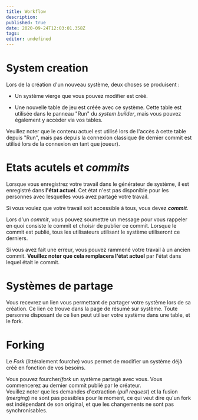 ```yaml
---
title: Workflow
description: 
published: true
date: 2020-09-24T12:03:01.358Z
tags: 
editor: undefined
---
```


# System creation

Lors de la création d'un nouveau système, deux choses se produisent :

* Un système vierge que vous pouvez modifier est créé.

* Une nouvelle table de jeu est créée avec ce système. Cette table est utilisée dans le panneau "Run" du *system builder*, mais vous pouvez également y accéder via vos tables.

Veuillez noter que le contenu actuel est utilisé lors de l'accès à cette table depuis "Run", mais pas depuis la connexion classique (le dernier commit est utilisé lors de la connexion en tant que joueur).

# Etats acutels et _commits_

Lorsque vous enregistrez votre travail dans le générateur de système, il est enregistré dans **l'état actuel**. Cet état n'est pas disponible pour les personnes avec lesquelles vous avez partagé votre travail.

Si vous voulez que votre travail soit accessible à tous, vous devez **_commit_**.

Lors d'un *commit*, vous pouvez soumettre un message pour vous rappeler en quoi consiste le commit et choisir de publier ce commit. Lorsque le commit est publié, tous les utilisateurs utilisant le système utiliseront ce derniers.

Si vous avez fait une erreur, vous pouvez rammené votre travail à un ancien commit. **Veuillez noter que cela remplacera l'état actuel** par l'état dans lequel était le commit.

# Systèmes de partage

Vous recevrez un lien vous permettant de partager votre système lors de sa création. Ce lien ce trouve dans la page de résumé sur système. Toute personne disposant de ce lien peut utiliser votre système dans une table, et le fork.

# Forking

Le *Fork* (littéralement fourche) vous permet de modifier un système déjà créé en fonction de vos besoins.

Vous pouvez fourcher/*fork* un système partagé avec vous. Vous commencerez au dernier commit publié par le créateur.  
Veuillez noter que les demandes d'extraction (*pull request*) et la fusion (*merging*) ne sont pas possibles pour le moment, ce qui veut dire qu'un fork est indépendant de son original, et que les changements ne sont pas synchronisables.

